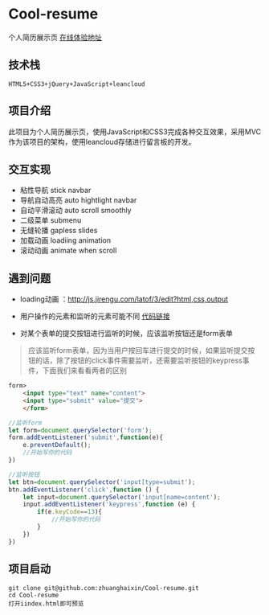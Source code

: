 # Cool-resume
个人简历展示页
[在线体验地址](https://zhuanghaixin.github.io/Cool-resume/src/)
## 技术栈
```
HTML5+CSS3+jQuery+JavaScript+leancloud
```

## 项目介绍
此项目为个人简历展示页，使用JavaScript和CSS3完成各种交互效果，采用MVC作为该项目的架构，使用leancloud存储进行留言板的开发。

## 交互实现
* 粘性导航 stick navbar
* 导航自动高亮 auto hightlight navbar
* 自动平滑滚动 auto scroll smoothly
* 二级菜单 submenu
* 无缝轮播 gapless slides
* 加载动画 loadiing animation
* 滚动动画 animate when scroll


## 遇到问题
- loading动画 ：http://js.jirengu.com/latof/3/edit?html,css,output
- 用户操作的元素和监听的元素可能不同
[代码链接](http://js.jirengu.com/forom/1/edit?html,css,js)

- 对某个表单的提交按钮进行监听的时候，应该监听按钮还是form表单
>应该监听form表单，因为当用户按回车进行提交的时候，如果监听提交按钮的话，除了按钮的click事件需要监听，还需要监听按钮的keypress事件，下面我们来看看两者的区别

```html
form>
    <input type="text" name="content">
    <input type="submit" value="提交">
    </form>
```
```javascript
//监听form
let form=document.querySelector('form');
form.addEventListener('submit',function(e){
    e.preventDefault();
    //开始写你的代码
})

```
```javascript
//监听按钮
let btn=document.querySelector('input[type=submit');
btn.addEventListener('click',function () {
    let input=document.querySelector('input[name=content');
    input.addEventListener('keypress',function (e) {
        if(e.keyCode==13){
            //开始写你的代码
        }
    })
})

```

## 项目启动

```
git clone git@github.com:zhuanghaixin/Cool-resume.git
cd Cool-resume
打开iindex.html即可预览
```


